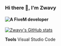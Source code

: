 ### Hi there 👋, **I'm Zwavy**
#### ![A FiveM developer](https://cdn.discordapp.com/attachments/1089834049805221922/1094059802491105330/static.png)

[![Zwavy's GitHub stats](https://github-readme-stats.vercel.app/api?username=zwavyscripts)](https://github.com/anuraghazra/github-readme-stats)


**Tools**
Visual Studio Code
